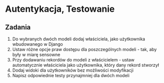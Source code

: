 # Autentykacja, Testowanie

## Zadania

1. Do wybranych dwóch modeli dodaj właściciela, jako użytkownika wbudowanego w Django
2. Ustaw różne opcje praw dostępu dla poszczególnych modeli - tak, aby były w miarę sensowne
3. Przy dodawaniu rekordów do modeli z właścicielem - ustaw automatycznie właściciela jako użytkownika, który dany rekord stworzył
4. Dodaj widoki dla użytkowników bez możliwości modyfikacji
5. Napisz odpowiednie testy przynajmniej dla dwóch modeli

